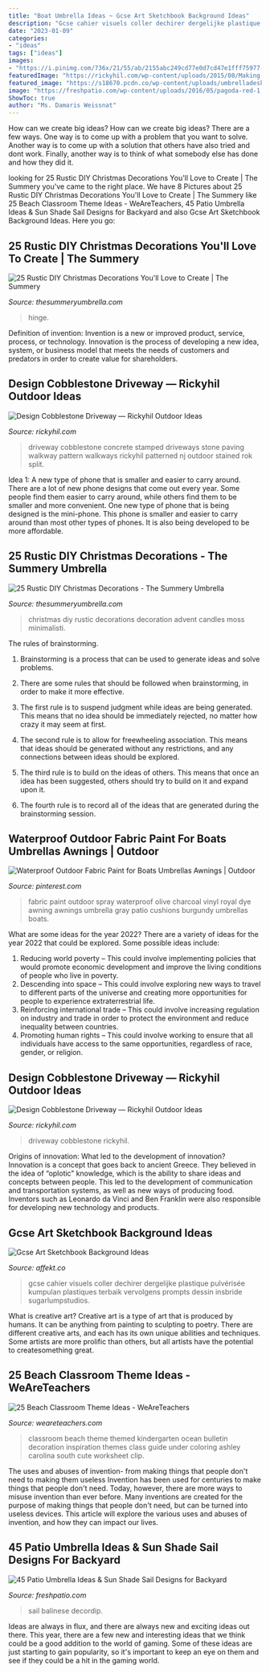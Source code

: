 ```yaml
---
title: "Boat Umbrella Ideas ~ Gcse Art Sketchbook Background Ideas"
description: "Gcse cahier visuels coller dechirer dergelijke plastique pulvérisée kumpulan plastiques terbaik vervolgens prompts dessin insbride sugarlumpstudios"
date: "2023-01-09"
categories:
- "ideas"
tags: ["ideas"]
images:
- "https://i.pinimg.com/736x/21/55/ab/2155abc249cd77e0d7cd47e1fff75977--fabric-spray-paint-vinyl-fabric.jpg"
featuredImage: "https://rickyhil.com/wp-content/uploads/2015/08/Making-Cobblestone-Driveway.jpg"
featured_image: "https://s18670.pcdn.co/wp-content/uploads/umbrelladesks-400x300.jpg"
image: "https://freshpatio.com/wp-content/uploads/2016/05/pagoda-red-1.jpg"
ShowToc: true
author: "Ms. Damaris Weissnat"
---
```



How can we create big ideas?
How can we create big ideas? There are a few ways. One way is to come up with a problem that you want to solve. Another way is to come up with a solution that others have also tried and dont work. Finally, another way is to think of what somebody else has done and how they did it.

	

		
looking for 25 Rustic DIY Christmas Decorations You&#039;ll Love to Create | The Summery you've came to the right place. We have 8 Pictures about 25 Rustic DIY Christmas Decorations You&#039;ll Love to Create | The Summery like 25 Beach Classroom Theme Ideas - WeAreTeachers, 45 Patio Umbrella Ideas &amp; Sun Shade Sail Designs for Backyard and also Gcse Art Sketchbook Background Ideas. Here you go:
		
    
## 25 Rustic DIY Christmas Decorations You&#039;ll Love To Create | The Summery

<img loading=lazy src="https://thesummeryumbrella.com/wp-content/uploads/2015/11/e5d937533e1734a16ceed9aa78a4574a.jpg" onerror="this.onerror=null;this.src='https://tse3.mm.bing.net/th?id=OIP.p-c7MVVqM0UkNlzOU9NdlQHaLH&amp;pid=15.1';" alt="25 Rustic DIY Christmas Decorations You&#039;ll Love to Create | The Summery">

_Source: thesummeryumbrella.com_

>hinge. 

	

Definition of invention:
Invention is a new or improved product, service, process, or technology. Innovation is the process of developing a new idea, system, or business model that meets the needs of customers and predators in order to create value for shareholders.

    
## Design Cobblestone Driveway — Rickyhil Outdoor Ideas

<img loading=lazy src="https://rickyhil.com/wp-content/uploads/2015/08/Concrete-Cobblestone-Driveway.jpg" onerror="this.onerror=null;this.src='https://tse1.mm.bing.net/th?id=OIP.NMFifW4I3HTSaJ-ZcdPU-gEgDY&amp;pid=15.1';" alt="Design Cobblestone Driveway — Rickyhil Outdoor Ideas">

_Source: rickyhil.com_

>driveway cobblestone concrete stamped driveways stone paving walkway pattern walkways rickyhil patterned nj outdoor stained rok split. 

	

Idea 1: A new type of phone that is smaller and easier to carry around.
There are a lot of new phone designs that come out every year. Some people find them easier to carry around, while others find them to be smaller and more convenient. One new type of phone that is being designed is the mini-phone. This phone is smaller and easier to carry around than most other types of phones. It is also being developed to be more affordable.

    
## 25 Rustic DIY Christmas Decorations - The Summery Umbrella

<img loading=lazy src="https://i1.wp.com/thesummeryumbrella.com/wp-content/uploads/2015/11/DIY-advent-candles-ideas-moss-and-candles-pine-cones-rustic-Christmas-decoration.jpg?resize=600%2C909" onerror="this.onerror=null;this.src='https://tse1.mm.bing.net/th?id=OIP.ob7MMqUyhw1S8rR3pHlolAHaLO&amp;pid=15.1';" alt="25 Rustic DIY Christmas Decorations - The Summery Umbrella">

_Source: thesummeryumbrella.com_

>christmas diy rustic decorations decoration advent candles moss minimalisti. 

	

The rules of brainstorming.
1. Brainstorming is a process that can be used to generate ideas and solve problems.
2. There are some rules that should be followed when brainstorming, in order to make it more effective.

3. The first rule is to suspend judgment while ideas are being generated. This means that no idea should be immediately rejected, no matter how crazy it may seem at first.

4. The second rule is to allow for freewheeling association. This means that ideas should be generated without any restrictions, and any connections between ideas should be explored.

5. The third rule is to build on the ideas of others. This means that once an idea has been suggested, others should try to build on it and expand upon it.

6. The fourth rule is to record all of the ideas that are generated during the brainstorming session.

    
## Waterproof Outdoor Fabric Paint For Boats Umbrellas Awnings | Outdoor

<img loading=lazy src="https://i.pinimg.com/736x/21/55/ab/2155abc249cd77e0d7cd47e1fff75977--fabric-spray-paint-vinyl-fabric.jpg" onerror="this.onerror=null;this.src='https://tse1.mm.bing.net/th?id=OIP.6tr-IkM_f4xO2q-ucaLzSQHaFj&amp;pid=15.1';" alt="Waterproof Outdoor Fabric Paint for Boats Umbrellas Awnings | Outdoor">

_Source: pinterest.com_

>fabric paint outdoor spray waterproof olive charcoal vinyl royal dye awning awnings umbrella gray patio cushions burgundy umbrellas boats. 

	

What are some ideas for the year 2022?
There are a variety of ideas for the year 2022 that could be explored. Some possible ideas include: 
1. Reducing world poverty – This could involve implementing policies that would promote economic development and improve the living conditions of people who live in poverty. 
2. Descending into space – This could involve exploring new ways to travel to different parts of the universe and creating more opportunities for people to experience extraterrestrial life. 
3. Reinforcing international trade – This could involve increasing regulation on industry and trade in order to protect the environment and reduce inequality between countries. 
4. Promoting human rights – This could involve working to ensure that all individuals have access to the same opportunities, regardless of race, gender, or religion.

    
## Design Cobblestone Driveway — Rickyhil Outdoor Ideas

<img loading=lazy src="https://rickyhil.com/wp-content/uploads/2015/08/Making-Cobblestone-Driveway.jpg" onerror="this.onerror=null;this.src='https://tse3.mm.bing.net/th?id=OIP.kayWVKcPFOWEmnX5ybZ4fAEgDY&amp;pid=15.1';" alt="Design Cobblestone Driveway — Rickyhil Outdoor Ideas">

_Source: rickyhil.com_

>driveway cobblestone rickyhil. 

	

Origins of innovation: What led to the development of innovation?
Innovation is a concept that goes back to ancient Greece. They believed in the idea of “oplotic” knowledge, which is the ability to share ideas and concepts between people. This led to the development of communication and transportation systems, as well as new ways of producing food. Inventors such as Leonardo da Vinci and Ben Franklin were also responsible for developing new technology and products.

    
## Gcse Art Sketchbook Background Ideas

<img loading=lazy src="https://i.pinimg.com/originals/08/14/48/0814484afdd1bdb60270888da276dc35.jpg" onerror="this.onerror=null;this.src='https://tse3.mm.bing.net/th?id=OIP.6jOK00v6zDWgFWUKHjtLpQHaJ4&amp;pid=15.1';" alt="Gcse Art Sketchbook Background Ideas">

_Source: affekt.co_

>gcse cahier visuels coller dechirer dergelijke plastique pulvérisée kumpulan plastiques terbaik vervolgens prompts dessin insbride sugarlumpstudios. 

	

What is creative art?
Creative art is a type of art that is produced by humans. It can be anything from painting to sculpting to poetry. There are different creative arts, and each has its own unique abilities and techniques. Some artists are more prolific than others, but all artists have the potential to createsomething great.

    
## 25 Beach Classroom Theme Ideas - WeAreTeachers

<img loading=lazy src="https://s18670.pcdn.co/wp-content/uploads/umbrelladesks-400x300.jpg" onerror="this.onerror=null;this.src='https://tse2.mm.bing.net/th?id=OIP.gADqo-6H9o2Qg2liAPDHNQAAAA&amp;pid=15.1';" alt="25 Beach Classroom Theme Ideas - WeAreTeachers">

_Source: weareteachers.com_

>classroom beach theme themed kindergarten ocean bulletin decoration inspiration themes class guide under coloring ashley carolina south cute worksheet clip. 

	

The uses and abuses of invention- from making things that people don't need to making them useless
Invention has been used for centuries to make things that people don't need. Today, however, there are more ways to misuse invention than ever before. Many inventions are created for the purpose of making things that people don't need, but can be turned into useless devices. This article will explore the various uses and abuses of invention, and how they can impact our lives.

    
## 45 Patio Umbrella Ideas &amp; Sun Shade Sail Designs For Backyard

<img loading=lazy src="https://freshpatio.com/wp-content/uploads/2016/05/pagoda-red-1.jpg" onerror="this.onerror=null;this.src='https://tse4.mm.bing.net/th?id=OIP.npMSei4w5d5bPW4sMcrYxQHaFP&amp;pid=15.1';" alt="45 Patio Umbrella Ideas &amp; Sun Shade Sail Designs for Backyard">

_Source: freshpatio.com_

>sail balinese decordip. 

	

Ideas are always in flux, and there are always new and exciting ideas out there. This year, there are a few new and interesting ideas that we think could be a good addition to the world of gaming. Some of these ideas are just starting to gain popularity, so it's important to keep an eye on them and see if they could be a hit in the gaming world.

